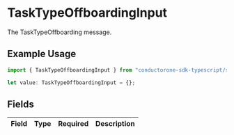# TaskTypeOffboardingInput

The TaskTypeOffboarding message.

## Example Usage

```typescript
import { TaskTypeOffboardingInput } from "conductorone-sdk-typescript/sdk/models/shared";

let value: TaskTypeOffboardingInput = {};
```

## Fields

| Field       | Type        | Required    | Description |
| ----------- | ----------- | ----------- | ----------- |